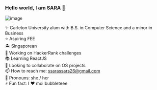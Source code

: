 ### Hello world, I am SARA 👋

![image](https://github.com/ssarassars/ssarassars/assets/20962718/28f4f87f-c1c4-40d6-a87a-7ac29c95c25e)

✨ Carleton University alum with B.S. in Computer Science and a minor in Business  
⭐ Aspiring FEE  
🏝️ Singaporean  
🔭 Working on HackerRank challenges  
📚 Learning ReactJS  
👯 Looking to collaborate on OS projects  
📫 How to reach me: ssarassars26@gmail.com  
🌈 Pronouns: she / her  
⚡ Fun fact: I ❤ moi bubbleteee 
